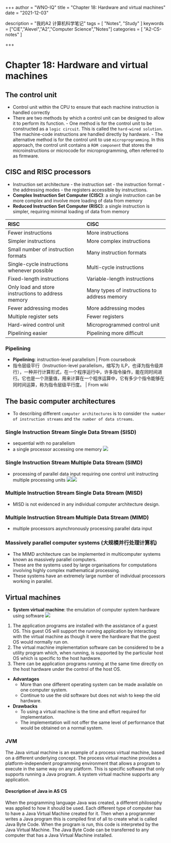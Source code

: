 +++
author = "WNO-IQ"
title = "Chapter 18: Hardware and virtual machines"
date = "2021-12-03"

description = "我的A2 计算机科学笔记"
tags = [
    "Notes",
    "Study"
]
keywords = ["CIE","Alevel","A2","Computer Science","Notes"]
categories = [
    "A2-CS-notes"
]

+++

# Chapter 18: Hardware and virtual machines

## The control unit

- Control unit within the CPU to ensure that each machine instruction is handled correctly
- There are two methods by which a control unit can be designed to allow it to perform its function. - One method is for the control unit to be constructed as a `logic circuit`. This is called the `hard-wired solution`. The machine-code instructions are handled directly by hardware. - The alternative method is for the control unit to use `microprogramming`. In this approach, the control unit contains a `ROM component` that stores the microinstructions or microcode for microprogramming, often referred to as firmware.
  <br>

## CISC and RISC processors

- Instruction set architecture - the instruction set - the instruction format - the addressing modes - the registers accessible by instructions.
  <br>
- **Complex Instruction Set Computer (CISC)**: a single instruction can be more complex and involve more loading of data from memory
- **Reduced Instruction Set Computer (RISC)**: a single instruction is simpler, requiring minimal loading of data from memory

| RISC                                               | CISC                                         |
| :------------------------------------------------- | :------------------------------------------- |
| Fewer instructions                                 | More instructions                            |
| Simpler instructions                               | More complex instructions                    |
| Small number of instruction formats                | Many instruction formats                     |
| Single-cycle instructions whenever possible        | Multi-cycle instructions                     |
| Fixed-length instructions                          | Variable-length instructions                 |
| Only load and store instructions to address memory | Many types of instructions to address memory |
| Fewer addressing modes                             | More addressing modes                        |
| Multiple register sets                             | Fewer registers                              |
| Hard-wired control unit                            | Microprogrammed control unit                 |
| Pipelining easier                                  | Pipelining more difficult                    |

### Pipelining

- **Pipelining**: instruction-level parallelism | From coursebook
- 指令层级平行（Instruction-level parallelism，缩写为 ILP，也译为指令级并行），一种并行计算形式，在一个程序运行中，许多指令操作，能在同时间进行。它也是一个测量值，用来计算在一个程序运算中，它有多少个指令能够在同时间运算，称为指令层级平行度。 | From wiki
  <br>

## The basic computer architectures

- To describing different `computer architectures` is to consider `the number of instruction streams` and `the number of data streams`.

### Single Instruction Stream Single Data Stream (SISD)

- sequential with no parallelism
- a single processor accessing one memory
  ![](cs-note-img/Pastedimage20211118075336.png)

### Single Instruction Stream Multiple Data Stream (SIMD)

- processing of parallel data input requiring one
  control unit instructing multiple processing units
  ![](cs-note-img/Pastedimage20211118075745.png)![](cs-note-img/Pastedimage20211118075800.png)

### Multiple Instruction Stream Single Data Stream (MISD)

- MISD is not evidenced in any individual computer architecture design.

### Multiple Instruction Stream Multiple Data Stream (MIMD)

- multiple processors asynchronously processing parallel data input

### Massively parallel computer systems (大规模并行处理计算机)

- The MIMD architecture can be implemented in multicomputer systems known as massively parallel computers.
- These are the systems used by large organisations for computations involving highly complex mathematical processing.
- These systems have an extremely large number of individual
  processors working in parallel.
  <br>

## Virtual machines

- **System virtual machine**: the emulation of computer system hardware using software
  ![](cs-note-img/Pastedimage20211118081440.png)

1. The application programs are installed with the assistance of a guest OS. This guest OS will support the running application by interacting with the virtual machine as though it were the hardware that the guest OS would normally run on.
   <br>
2. The virtual machine implementation software can be considered to be a utility program which, when running, is supported by the particular host OS which is specific to the host hardware.
   <br>
3. There can be application programs running at the same time directly on the host hardware under the control of the host OS.

- **Advantages**
  - More than one different operating system can be made available on one computer system.
  - Continue to use the old software but does not wish to keep the old hardware.
- **Drawbacks**
  - To using a virtual machine is the time and effort required for implementation.
  - The implementation will not offer the same level of performance that would be obtained on a normal system.

### JVM

The Java virtual machine is an example of a process virtual machine, based on a different underlying concept. The process virtual machine provides a platform-independent programming environment that allows a program to execute in the same way on any platform. This is specific software that only supports running a Java program. A system virtual machine supports any application.

#### Description of Java in AS CS

When the programming language Java was created, a different philosophy was applied to how it should be used. Each different type of computer has to have a Java Virtual Machine created for it. Then when a programmer writes a Java program this is compiled first of all to create what is called Java Byte Code. When the program is run, this code is interpreted by the Java Virtual Machine. The Java Byte Code can be transferred to any computer that has a Java Virtual Machine installed.

